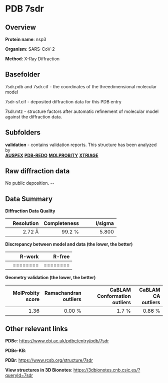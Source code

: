 # PDB 7sdr

## Overview

**Protein name**: nsp3

**Organism**: SARS-CoV-2

**Method**: X-Ray Diffraction



## Basefolder

7sdr.pdb and 7sdr.cif - the coordinates of the threedimensional molecular model

7sdr-sf.cif - deposited diffraction data for this PDB entry

7sdr.mtz - structure factors after automatic refinement of molecular model against the diffraction data.

## Subfolders





**validation** - contains validation reports. This structure has been analyzed by <br>[**AUSPEX**](https://github.com/thorn-lab/coronavirus_structural_task_force/tree/master/pdb/nsp3/SARS-CoV-2/7sdr/validation/auspex) [**PDB-REDO**](https://github.com/thorn-lab/coronavirus_structural_task_force/tree/master/pdb/nsp3/SARS-CoV-2/7sdr/validation/pdb-redo) [**MOLPROBITY**](https://github.com/thorn-lab/coronavirus_structural_task_force/tree/master/pdb/nsp3/SARS-CoV-2/7sdr/validation/molprobity) [**XTRIAGE**](https://github.com/thorn-lab/coronavirus_structural_task_force/blob/master/pdb/nsp3/SARS-CoV-2/7sdr/validation/Xtriage_output.log)   



## Raw diffraction data

No public deposition. --<br> 

## Data Summary
**Diffraction Data Quality**

|   | Resolution | Completeness| I/sigma |
|---|-------------:|----------------:|--------------:|
|   |2.72 Å|99.2  %|<img width=50/>5.800|

**Discrepancy between model and data (the lower, the better)**

|   | **R-work**| **R-free**   
|---|-------------:|----------------:|           
||========|========|

**Geometry validation (the lower, the better)**

|   |**MolProbity<br>score**| **Ramachandran<br>outliers** | **CaBLAM<br>Conformation outliers** | **CaBLAM<br>CA outliers** |
|---|-------------:|----------------:|----------------:|----------------:|
||  1.36|  0.00 %|1.7 %|0.86 %|

 

 



## Other relevant links 
**PDBe**:  https://www.ebi.ac.uk/pdbe/entry/pdb/7sdr

**PDBe-KB**:  
 
**PDBr**: https://www.rcsb.org/structure/7sdr 

**View structures in 3D Bionotes**: https://3dbionotes.cnb.csic.es/?queryId=7sdr

